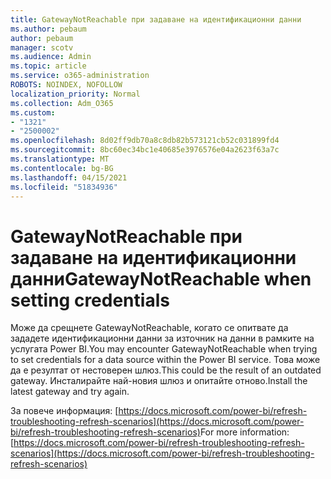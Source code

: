 ```yaml
---
title: GatewayNotReachable при задаване на идентификационни данни
ms.author: pebaum
author: pebaum
manager: scotv
ms.audience: Admin
ms.topic: article
ms.service: o365-administration
ROBOTS: NOINDEX, NOFOLLOW
localization_priority: Normal
ms.collection: Adm_O365
ms.custom:
- "1321"
- "2500002"
ms.openlocfilehash: 8d02ff9db70a8c8db82b573121cb52c031899fd4
ms.sourcegitcommit: 8bc60ec34bc1e40685e3976576e04a2623f63a7c
ms.translationtype: MT
ms.contentlocale: bg-BG
ms.lasthandoff: 04/15/2021
ms.locfileid: "51834936"
---
```

# <a name="gatewaynotreachable-when-setting-credentials"></a><span data-ttu-id="75a50-102">GatewayNotReachable при задаване на идентификационни данни</span><span class="sxs-lookup"><span data-stu-id="75a50-102">GatewayNotReachable when setting credentials</span></span>

<span data-ttu-id="75a50-103">Може да срещнете GatewayNotReachable, когато се опитвате да зададете идентификационни данни за източник на данни в рамките на услугата Power BI.</span><span class="sxs-lookup"><span data-stu-id="75a50-103">You may encounter GatewayNotReachable when trying to set credentials for a data source within the Power BI service.</span></span> <span data-ttu-id="75a50-104">Това може да е резултат от нестоверен шлюз.</span><span class="sxs-lookup"><span data-stu-id="75a50-104">This could be the result of an outdated gateway.</span></span> <span data-ttu-id="75a50-105">Инсталирайте най-новия шлюз и опитайте отново.</span><span class="sxs-lookup"><span data-stu-id="75a50-105">Install the latest gateway and try again.</span></span>

<span data-ttu-id="75a50-106">За повече информация: [https://docs.microsoft.com/power-bi/refresh-troubleshooting-refresh-scenarios](https://docs.microsoft.com/power-bi/refresh-troubleshooting-refresh-scenarios)</span><span class="sxs-lookup"><span data-stu-id="75a50-106">For more information: [https://docs.microsoft.com/power-bi/refresh-troubleshooting-refresh-scenarios](https://docs.microsoft.com/power-bi/refresh-troubleshooting-refresh-scenarios)</span></span>
